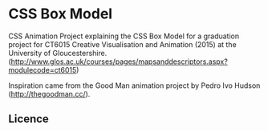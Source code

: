 # CSS Box Model
CSS Animation Project explaining the CSS Box Model for a graduation project for CT6015 Creative Visualisation and Animation (2015) at the University of Gloucestershire. (http://www.glos.ac.uk/courses/pages/mapsanddescriptors.aspx?modulecode=ct6015)



Inspiration came from the Good Man animation project by Pedro Ivo Hudson (http://thegoodman.cc/).

## Licence
